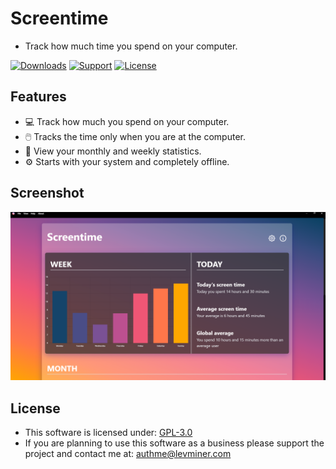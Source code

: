 # Screentime

-   Track how much time you spend on your computer.

[![Downloads](https://img.shields.io/github/downloads/levminer/screentime/total?label=Downloads)](https://github.com/Levminer/screentime/releases)
[![Support](https://img.shields.io/badge/Support-PayPal-blue)](https://paypal.me/levminer)
[![License](https://img.shields.io/github/license/levminer/screentime?label=License)](https://github.com/Levminer/screentime/blob/main/LICENSE.md)

## Features

-   💻 Track how much you spend on your computer.
-   🖱️ Tracks the time only when you are at the computer.
-   📝 View your monthly and weekly statistics.
-   ⚙️ Starts with your system and completely offline.

## Screenshot

<img src="https://raw.githubusercontent.com/Levminer/screentime/dev/screenshots/application.png?raw=true">

## License

-   This software is licensed under: [GPL-3.0](https://github.com/Levminer/authme/blob/main/LICENSE.md)
-   If you are planning to use this software as a business please support the project and contact me at: <authme@levminer.com>
